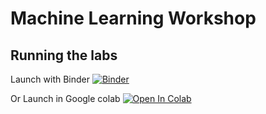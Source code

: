 # Machine Learning Workshop

## Running the labs

Launch with Binder [![Binder](https://mybinder.org/badge_logo.svg)](https://mybinder.org/v2/gh/elephantscale/machine-learning-workshop/HEAD)

Or Launch in Google colab [![Open In Colab](https://colab.research.google.com/assets/colab-badge.svg)](https://colab.research.google.com/github/elephantscale/machine-learning-workshop/)
